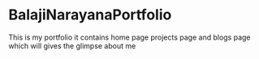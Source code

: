 # BalajiNarayanaPortfolio
 
This is my portfolio it contains home page projects page and blogs page which will gives the glimpse about me
